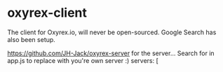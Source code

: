 # oxyrex-client
The client for Oxyrex.io, will never be open-sourced. Google Search has also been setup.

https://github.com/JH-Jack/oxyrex-server for the server...
Search for in app.js to replace with you're own server :) 
servers: [
